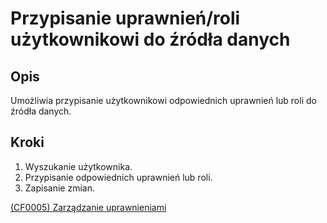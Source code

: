 # Przypisanie uprawnień/roli użytkownikowi do źródła danych

## Opis
Umożliwia przypisanie użytkownikowi odpowiednich uprawnień lub roli do źródła danych.

## Kroki
1. Wyszukanie użytkownika.
2. Przypisanie odpowiednich uprawnień lub roli.
3. Zapisanie zmian.

[(CF0005) Zarządzanie uprawnieniami](../../3.wizja.systemu/3.3.cechy.funkcjonalne/cechy.funkcjonalne/CF0005)